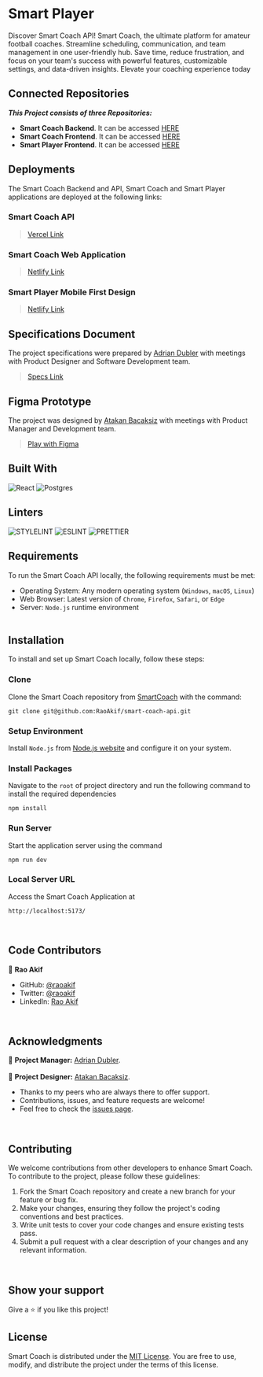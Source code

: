 # Smart Player
Discover Smart Coach API! Smart Coach, the ultimate platform for amateur football coaches. Streamline scheduling, communication, and team management in one user-friendly hub. Save time, reduce frustration, and focus on your team's success with powerful features, customizable settings, and data-driven insights. Elevate your coaching experience today

## Connected Repositories
_**This Project consists of three Repositories:**_ <br>
- **Smart Coach Backend**. It can be accessed [HERE](https://github.com/RaoAkif/smart-coach-api) <br>
- **Smart Coach Frontend**. It can be accessed [HERE](https://github.com/RaoAkif/smart-coach) <br>
- **Smart Player Frontend**. It can be accessed [HERE](https://github.com/RaoAkif/smart-player) <br>

## Deployments
The Smart Coach Backend and API, Smart Coach and Smart Player applications are deployed at the following links:
### Smart Coach API
> [Vercel Link](https://smart-coach-api.vercel.app/api/)

### Smart Coach Web Application
> [Netlify Link](https://smart-coach.netlify.app/)

### Smart Player Mobile First Design
> [Netlify Link](https://smart-player.netlify.app/)



## Specifications Document
The project specifications were prepared by [Adrian Dubler](https://www.linkedin.com/in/adrian-dubler) with meetings with Product Designer and Software Development team.
> [Specs Link](https://docs.google.com/document/d/1YZL7S7I8JBwasybTW2LH-aRh8y2E-aA-0nhlwdSgJNo/edit#heading=h.v49tvcs817pg)


## Figma Prototype
The project was designed by [Atakan Bacaksiz](https://www.linkedin.com/in/atakanbacaksiz) with meetings with Product Manager and Development team.
> [Play with Figma](https://www.figma.com/proto/CTngvtmn5qXkjlEpXlDfAT/smartcoach-ui?type=design&node-id=539-29282&scaling=min-zoom&page-id=539%3A29244&starting-point-node-id=539%3A29282)



## Built With
![React](https://img.shields.io/badge/-ReactJs-61DAFB?logo=react&logoColor=white&style=for-the-badge)
![Postgres](https://img.shields.io/badge/postgres-%23316192.svg?style=for-the-badge&logo=postgresql&logoColor=white)

## Linters
![STYLELINT](https://img.shields.io/badge/stylelint-000?style=for-the-badge&logo=stylelint&logoColor=white)
![ESLINT](https://img.shields.io/badge/eslint-3A33D1?style=for-the-badge&logo=eslint&logoColor=white)
![PRETTIER](https://img.shields.io/badge/prettier-1A2C34?style=for-the-badge&logo=prettier&logoColor=F7BA3E)


## Requirements

To run the Smart Coach API locally, the following requirements must be met:

- Operating System: Any modern operating system (`Windows`, `macOS`, `Linux`)
- Web Browser: Latest version of `Chrome`, `Firefox`, `Safari`, or `Edge`
- Server: `Node.js` runtime environment <br><br>

## Installation

To install and set up Smart Coach locally, follow these steps:

### Clone
Clone the Smart Coach repository from [SmartCoach](https://github.com/RaoAkif/smart-coach) with the command:
```
git clone git@github.com:RaoAkif/smart-coach-api.git
```
### Setup Environment
Install `Node.js` from [Node.js website](https://nodejs.org/en/download) and configure it on your system.

### Install Packages
Navigate to the `root` of project directory and run the following command to install the required dependencies
```
npm install
```

### Run Server
Start the application server using the command
```
npm run dev
```

### Local Server URL
Access the Smart Coach Application at
```
http://localhost:5173/
```
<br>


## Code Contributors

👤 **Rao Akif**
- GitHub: [@raoakif](https://github.com/RaoAkif)
- Twitter: [@raoakif](https://twitter.com/RaoAkif)
- LinkedIn: [Rao Akif](https://linkedin.com/in/RaoAkif)
<br>

## Acknowledgments
👤 **Project Manager:**   [Adrian Dubler](https://www.linkedin.com/in/adrian-dubler). <br><br>
👤 **Project Designer:**  [Atakan Bacaksiz](https://www.linkedin.com/in/atakanbacaksiz).
  - Thanks to my peers who are always there to offer support.
  - Contributions, issues, and feature requests are welcome!
  - Feel free to check the [issues page](../../issues/).
<br>
 
## Contributing

We welcome contributions from other developers to enhance Smart Coach. To contribute to the project, please follow these guidelines:

1. Fork the Smart Coach repository and create a new branch for your feature or bug fix.
2. Make your changes, ensuring they follow the project's coding conventions and best practices.
3. Write unit tests to cover your code changes and ensure existing tests pass.
4. Submit a pull request with a clear description of your changes and any relevant information.

<br>

## Show your support

Give a ⭐️ if you like this project!
<br>


## License

Smart Coach is distributed under the [MIT License](./MIT.md). You are free to use, modify, and distribute the project under the terms of this license.
